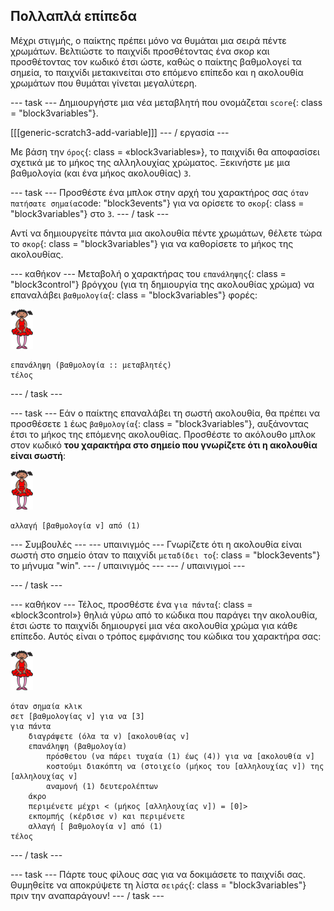 ## Πολλαπλά επίπεδα

Μέχρι στιγμής, ο παίκτης πρέπει μόνο να θυμάται μια σειρά πέντε χρωμάτων. Βελτιώστε το παιχνίδι προσθέτοντας ένα σκορ και προσθέτοντας τον κωδικό έτσι ώστε, καθώς ο παίκτης βαθμολογεί τα σημεία, το παιχνίδι μετακινείται στο επόμενο επίπεδο και η ακολουθία χρωμάτων που θυμάται γίνεται μεγαλύτερη.

\--- task \--- Δημιουργήστε μια νέα μεταβλητή που ονομάζεται `score`{: class = "block3variables"}.

[[[generic-scratch3-add-variable]]] \--- / εργασία \---

Με βάση την `όρος`{: class = «block3variables»}, το παιχνίδι θα αποφασίσει σχετικά με το μήκος της αλληλουχίας χρώματος. Ξεκινήστε με μια βαθμολογία (και ένα μήκος ακολουθίας) `3`.

\--- task \--- Προσθέστε ένα μπλοκ στην αρχή του χαρακτήρος σας `όταν πατήσατε σημαία`code: "block3events"} για να ορίσετε το `σκορ`{: class = "block3variables"} στο `3`. \--- / task \---

Αντί να δημιουργείτε πάντα μια ακολουθία πέντε χρωμάτων, θέλετε τώρα το `σκορ`{: class = "block3variables"} για να καθορίσετε το μήκος της ακολουθίας.

\--- καθήκον \--- Μεταβολή ο χαρακτήρας του `επανάληψης`{: class = "block3control"} βρόγχου (για τη δημιουργία της ακολουθίας χρώμα) να επαναλάβει `βαθμολογία`{: class = "block3variables"} φορές:

![ξωτικό](images/ballerina.png)

```blocks3
επανάληψη (βαθμολογία :: μεταβλητές)
τέλος
```

\--- / task \---

\--- task \--- Εάν ο παίκτης επαναλάβει τη σωστή ακολουθία, θα πρέπει να προσθέσετε `1` έως `βαθμολογία`{: class = "block3variables"}, αυξάνοντας έτσι το μήκος της επόμενης ακολουθίας. Προσθέστε το ακόλουθο μπλοκ στον κωδικό **του χαρακτήρα στο σημείο που γνωρίζετε ότι η ακολουθία είναι σωστή**:

![ξωτικό](images/ballerina.png)

```blocks3
αλλαγή [βαθμολογία v] από (1)
```

\--- Συμβουλές \--- \--- υπαινιγμός \--- Γνωρίζετε ότι η ακολουθία είναι σωστή στο σημείο όταν το παιχνίδι `μεταδίδει το`{: class = "block3events"} το μήνυμα "win". \--- / υπαινιγμός \--- \--- / υπαινιγμοί \---

\--- / task \---

\--- καθήκον \--- Τέλος, προσθέστε ένα `για πάντα`{: class = «block3control»} θηλιά γύρω από το κώδικα που παράγει την ακολουθία, έτσι ώστε το παιχνίδι δημιουργεί μια νέα ακολουθία χρώμα για κάθε επίπεδο. Αυτός είναι ο τρόπος εμφάνισης του κώδικα του χαρακτήρα σας:

![μπαλλαρίνα](images/ballerina.png)

```blocks3
όταν σημαία κλικ
σετ [βαθμολογίας v] για να [3]
για πάντα
    διαγράψετε (όλα τα v) [ακολουθίας v]
    επανάληψη (βαθμολογία)
        πρόσθετου (να πάρει τυχαία (1) έως (4)) για να [ακολουθία v]
        κοστούμι διακόπτη να (στοιχείο (μήκος του [αλληλουχίας v]) της [αλληλουχίας v]
        αναμονή (1) δευτερολέπτων
    άκρο
    περιμένετε μέχρι < (μήκος [αλληλουχίας v]) = [0]>
    εκπομπής (κέρδισε v) και περιμένετε
    αλλαγή [ βαθμολογία v] από (1)
τέλος
```

\--- / task \---

\--- task \--- Πάρτε τους φίλους σας για να δοκιμάσετε το παιχνίδι σας. Θυμηθείτε να αποκρύψετε τη λίστα `σειράς`{: class = "block3variables"} πριν την αναπαράγουν! \--- / task \---